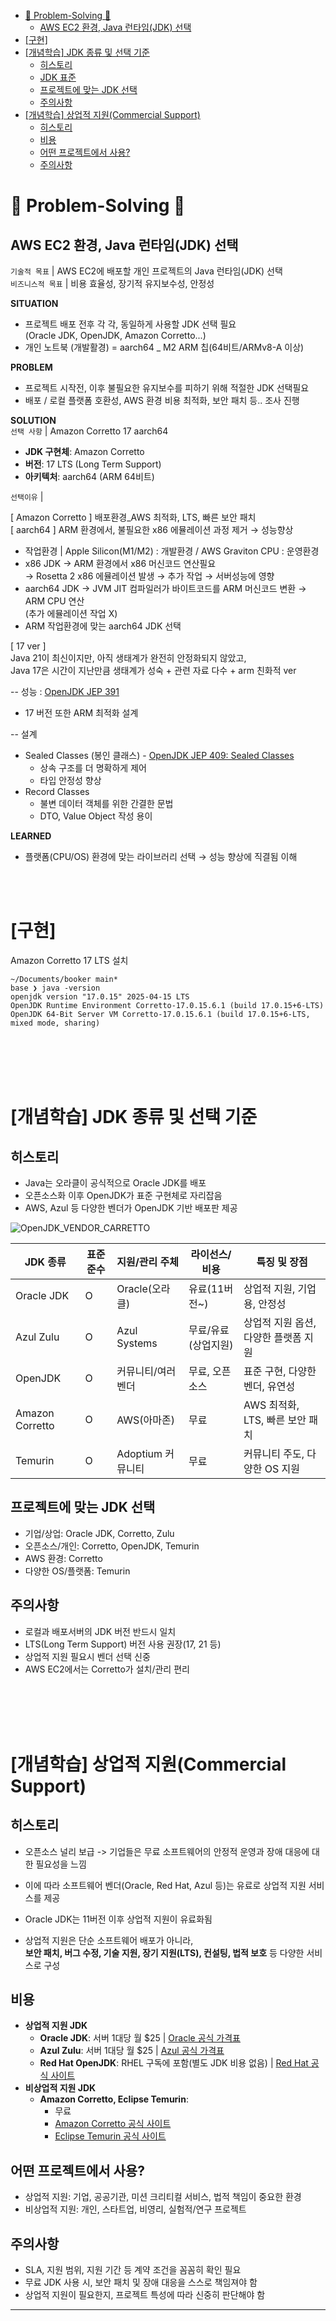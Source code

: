 - [🎯 Problem-Solving 🎯](#🎯-problem-solving-🎯)
  - [AWS EC2 환경, Java 런타임(JDK) 선택](#AWS-EC2-환경-Java-런타임JDK-선택)
- [[구현]](#구현)
- [[개념학습] JDK 종류 및 선택 기준](#개념학습-jdk-종류-및-선택-기준)
  - [히스토리](#히스토리)
  - [JDK 표준](#JDK-표준)
  - [프로젝트에 맞는 JDK 선택](#프로젝트에-맞는-JDK-선택)
  - [주의사항](#주의사항)
- [[개념학습] 상업적 지원(Commercial Support)](#개념학습-상업적-지원commercial-support)
  - [히스토리](#히스토리-1)
  - [비용](#비용)
  - [어떤 프로젝트에서 사용?](#어떤-프로젝트에서-사용-1)
  - [주의사항](#주의사항-1)

# **🎯 Problem-Solving 🎯**

## AWS EC2 환경, Java 런타임(JDK) 선택
`기술적 목표` | AWS EC2에 배포할 개인 프로젝트의 Java 런타임(JDK) 선택  
`비즈니스적 목표` | 비용 효율성, 장기적 유지보수성, 안정성

**SITUATION**  
- 프로젝트 배포 전후 각 각, 동일하게 사용할 JDK 선택 필요  
(Oracle JDK, OpenJDK, Amazon Corretto...)  
- 개인 노트북 (개발활경) = aarch64 _ M2 ARM 칩(64비트/ARMv8-A 이상)

**PROBLEM**  
- 프로젝트 시작전, 이후 불필요한 유지보수를 피하기 위해 적절한 JDK 선택필요
- 배포 / 로컬 플랫폼 호환성, AWS 환경 비용 최적화, 보안 패치 등.. 조사 진행

**SOLUTION**  
`선택 사항` | Amazon Corretto 17 aarch64
- **JDK 구현체**: Amazon Corretto
- **버전**: 17 LTS (Long Term Support)
- **아키텍처**: aarch64 (ARM 64비트) 

`선택이유` | 

[ Amazon Corretto ] 배포환경_AWS 최적화, LTS, 빠른 보안 패치  
[ aarch64 ] ARM 환경에서, 불필요한 x86 에뮬레이션 과정 제거 → 성능향상
- 작업환경 | Apple Silicon(M1/M2) : 개발환경 / AWS Graviton CPU : 운영환경  
- x86 JDK → ARM 환경에서 x86 머신코드 연산필요   
→ Rosetta 2 x86 에뮬레이션 발생 → 추가 작업 → 서버성능에 영향
- aarch64 JDK → JVM JIT 컴파일러가 바이트코드를 ARM 머신코드 변환 → ARM CPU 연산  
(추가 에뮬레이션 작업 X)
- ARM 작업환경에 맞는 aarch64 JDK 선택  

[ 17 ver ]  
Java 21이 최신이지만, 아직 생태계가 완전히 안정화되지 않았고,   
Java 17은 시간이 지난만큼 생태계가 성숙 + 관련 자료 다수 + arm 친화적 ver

-- 성능 : [OpenJDK JEP 391](https://openjdk.org/jeps/415)
- 17 버전 또한 ARM 최적화 설계

-- 설계 
- Sealed Classes (봉인 클래스) - [OpenJDK JEP 409: Sealed Classes](https://openjdk.org/jeps/409)
  - 상속 구조를 더 명확하게 제어
  - 타입 안정성 향상
- Record Classes
  - 불변 데이터 객체를 위한 간결한 문법
  - DTO, Value Object 작성 용이



**LEARNED**  
- 플랫폼(CPU/OS) 환경에 맞는 라이브러리 선택 → 성능 향상에 직결됨 이해

<br><br>

# **[구현]**
Amazon Corretto 17 LTS 설치  
```
~/Documents/booker main*
base ❯ java -version                                             
openjdk version "17.0.15" 2025-04-15 LTS
OpenJDK Runtime Environment Corretto-17.0.15.6.1 (build 17.0.15+6-LTS)
OpenJDK 64-Bit Server VM Corretto-17.0.15.6.1 (build 17.0.15+6-LTS, mixed mode, sharing)
```


<br><br><br><br>

# **[개념학습] JDK 종류 및 선택 기준**
## 히스토리
- Java는 오라클이 공식적으로 Oracle JDK를 배포  
- 오픈소스화 이후 OpenJDK가 표준 구현체로 자리잡음  
- AWS, Azul 등 다양한 벤더가 OpenJDK 기반 배포판 제공

![OpenJDK_VENDOR_CARRETTO](diagram/OpenJDK_VENDOR_CARRETTO.png)


| JDK 종류 | 표준 준수 | 지원/관리 주체 | 라이선스/비용 | 특징 및 장점 |
|--------------------|-----------|---------------------|-------------------|-------------------------------------|
| Oracle JDK | O | Oracle(오라클) | 유료(11버전~) | 상업적 지원, 기업용, 안정성 |
| Azul Zulu | O | Azul Systems | 무료/유료(상업지원)| 상업적 지원 옵션, 다양한 플랫폼 지원 |
| OpenJDK | O | 커뮤니티/여러 벤더 | 무료, 오픈소스 | 표준 구현, 다양한 벤더, 유연성 |
| Amazon Corretto| O | AWS(아마존) | 무료 | AWS 최적화, LTS, 빠른 보안 패치 |
| Temurin | O | Adoptium 커뮤니티 | 무료 | 커뮤니티 주도, 다양한 OS 지원 |


## 프로젝트에 맞는 JDK 선택
  - 기업/상업: Oracle JDK, Corretto, Zulu  
  - 오픈소스/개인: Corretto, OpenJDK, Temurin  
  - AWS 환경: Corretto  
  - 다양한 OS/플랫폼: Temurin

## 주의사항
- 로컬과 배포서버의 JDK 버전 반드시 일치  
- LTS(Long Term Support) 버전 사용 권장(17, 21 등)  
- 상업적 지원 필요시 벤더 선택 신중  
- AWS EC2에서는 Corretto가 설치/관리 편리

<br><br><br><br>

# **[개념학습] 상업적 지원(Commercial Support)**

## 히스토리
- 오픈소스 널리 보급 -> 기업들은 무료 소프트웨어의 안정적 운영과 장애 대응에 대한 필요성을 느낌
- 이에 따라 소프트웨어 벤더(Oracle, Red Hat, Azul 등)는 유료로 상업적 지원 서비스를 제공
- Oracle JDK는 11버전 이후 상업적 지원이 유료화됨

- 상업적 지원은 단순 소프트웨어 배포가 아니라,  
  **보안 패치, 버그 수정, 기술 지원, 장기 지원(LTS), 컨설팅, 법적 보호** 등 다양한 서비스로 구성

## 비용
- **상업적 지원 JDK**
  - **Oracle JDK**: 서버 1대당 월 $25 | [Oracle 공식 가격표](https://www.oracle.com/java/technologies/downloads/java-se-subscription-pricelist.html)
  - **Azul Zulu**: 서버 1대당 월 $25 | [Azul 공식 가격표](https://www.azul.com/products/pricing/)
  - **Red Hat OpenJDK**: RHEL 구독에 포함(별도 JDK 비용 없음) | [Red Hat 공식 사이트](https://access.redhat.com/products/openjdk)
- **비상업적 지원 JDK**
  - **Amazon Corretto, Eclipse Temurin**:  
    - 무료  
    - [Amazon Corretto 공식 사이트](https://aws.amazon.com/corretto/)  
    - [Eclipse Temurin 공식 사이트](https://adoptium.net/)

## 어떤 프로젝트에서 사용?
  - 상업적 지원: 기업, 공공기관, 미션 크리티컬 서비스, 법적 책임이 중요한 환경
  - 비상업적 지원: 개인, 스타트업, 비영리, 실험적/연구 프로젝트

## 주의사항
- SLA, 지원 범위, 지원 기간 등 계약 조건을 꼼꼼히 확인 필요
- 무료 JDK 사용 시, 보안 패치 및 장애 대응을 스스로 책임져야 함
- 상업적 지원이 필요한지, 프로젝트 특성에 따라 신중히 판단해야 함

---
